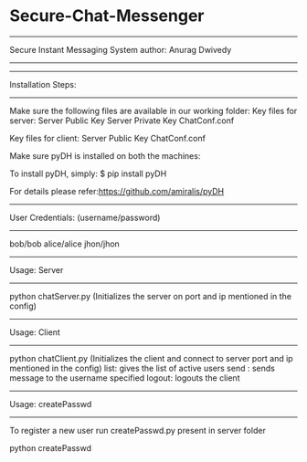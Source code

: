 
# Secure-Chat-Messenger
******************************************************************
 Secure Instant Messaging System
author: Anurag Dwivedy
******************************************************************



******************************************************************
Installation Steps:
******************************************************************
Make sure the following files are available in our working folder:
Key files for server:
	Server Public Key
	Server Private Key
	ChatConf.conf

Key files for client:
	Server Public Key
	ChatConf.conf

Make sure pyDH is installed on both the machines:

To install pyDH, simply:
$ pip install pyDH

For details please refer:https://github.com/amiralis/pyDH 

*******************************************************************
User Credentials: (username/password)
*******************************************************************
bob/bob
alice/alice
jhon/jhon

*******************************************************************
Usage: Server
*******************************************************************
python chatServer.py (Initializes the server on port and ip mentioned in the config)

*******************************************************************
Usage: Client
*******************************************************************
python chatClient.py (Initializes the client and connect to server port and ip mentioned in the config)
list: gives the list of active users
send <username> <message>: sends message to the username specified
logout: logouts the client


*******************************************************************
Usage: createPasswd
*******************************************************************
To register a new user run createPasswd.py present in server folder

python createPasswd <newusername> <password>

